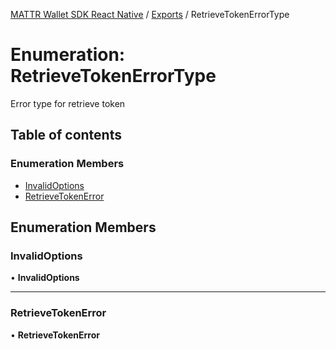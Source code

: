 [MATTR Wallet SDK React Native](../README.md) / [Exports](../modules.md) / RetrieveTokenErrorType

# Enumeration: RetrieveTokenErrorType

Error type for retrieve token

## Table of contents

### Enumeration Members

- [InvalidOptions](RetrieveTokenErrorType.md#invalidoptions)
- [RetrieveTokenError](RetrieveTokenErrorType.md#retrievetokenerror)

## Enumeration Members

### InvalidOptions

• **InvalidOptions**

___

### RetrieveTokenError

• **RetrieveTokenError**
